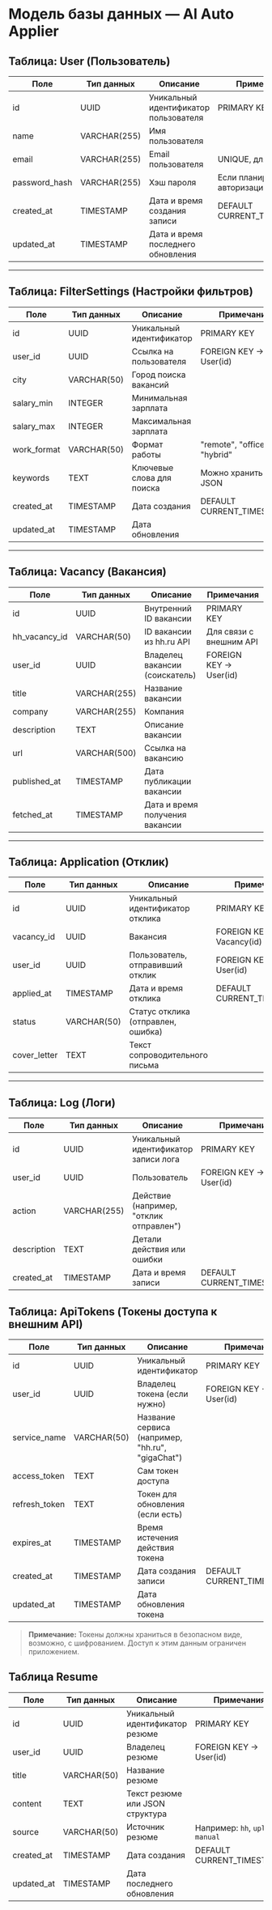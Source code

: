 # Модель базы данных — AI Auto Applier

## Таблица: User (Пользователь)
| Поле          | Тип данных   | Описание                              | Примечания                       |
|---------------|--------------|-------------------------------------|---------------------------------|
| id            | UUID         | Уникальный идентификатор пользователя | PRIMARY KEY                     |
| name          | VARCHAR(255) | Имя пользователя                    |                                 |
| email         | VARCHAR(255) | Email пользователя                  | UNIQUE, для логина              |
| password_hash | VARCHAR(255) | Хэш пароля                         | Если планируется авторизация    |
| created_at    | TIMESTAMP    | Дата и время создания записи       | DEFAULT CURRENT_TIMESTAMP       |
| updated_at    | TIMESTAMP    | Дата и время последнего обновления |                                 |

---

## Таблица: FilterSettings (Настройки фильтров)
| Поле          | Тип данных  | Описание                  | Примечания                   |
|---------------|-------------|---------------------------|------------------------------|
| id            | UUID        | Уникальный идентификатор  | PRIMARY KEY                  |
| user_id       | UUID        | Ссылка на пользователя    | FOREIGN KEY -> User(id)      |
| city          | VARCHAR(50) | Город поиска вакансий     |                              |
| salary_min    | INTEGER     | Минимальная зарплата      |                              |
| salary_max    | INTEGER     | Максимальная зарплата     |                              |
| work_format   | VARCHAR(50) | Формат работы             | "remote", "office", "hybrid" |
| keywords      | TEXT        | Ключевые слова для поиска | Можно хранить в JSON         |
| created_at    | TIMESTAMP   | Дата создания             | DEFAULT CURRENT_TIMESTAMP    |
| updated_at    | TIMESTAMP   | Дата обновления           |                              |

---

## Таблица: Vacancy (Вакансия)
| Поле          | Тип данных   | Описание                              | Примечания                       |
|---------------|--------------|-------------------------------------|---------------------------------|
| id            | UUID         | Внутренний ID вакансии               | PRIMARY KEY                     |
| hh_vacancy_id | VARCHAR(50)  | ID вакансии из hh.ru API             | Для связи с внешним API         |
| user_id       | UUID         | Владелец вакансии (соискатель)      | FOREIGN KEY -> User(id)         |
| title         | VARCHAR(255) | Название вакансии                   |                                 |
| company       | VARCHAR(255) | Компания                           |                                 |
| description   | TEXT         | Описание вакансии                   |                                 |
| url           | VARCHAR(500) | Ссылка на вакансию                  |                                 |
| published_at  | TIMESTAMP    | Дата публикации вакансии            |                                 |
| fetched_at    | TIMESTAMP    | Дата и время получения вакансии     |                                 |

---

## Таблица: Application (Отклик)
| Поле               | Тип данных  | Описание                              | Примечания                       |
|--------------------|-------------|-------------------------------------|---------------------------------|
| id                 | UUID        | Уникальный идентификатор отклика     | PRIMARY KEY                     |
| vacancy_id         | UUID        | Вакансия                            | FOREIGN KEY -> Vacancy(id)      |
| user_id            | UUID        | Пользователь, отправивший отклик    | FOREIGN KEY -> User(id)         |
| applied_at         | TIMESTAMP   | Дата и время отклика                | DEFAULT CURRENT_TIMESTAMP       |
| status             | VARCHAR(50) | Статус отклика (отправлен, ошибка) |                                 |
| cover_letter       | TEXT        | Текст сопроводительного письма      |                                 |

---

## Таблица: Log (Логи)
| Поле          | Тип данных   | Описание                              | Примечания                       |
|---------------|--------------|-------------------------------------|---------------------------------|
| id            | UUID         | Уникальный идентификатор записи лога | PRIMARY KEY                     |
| user_id       | UUID         | Пользователь                        | FOREIGN KEY -> User(id)         |
| action        | VARCHAR(255) | Действие (например, "отклик отправлен") |                             |
| description   | TEXT         | Детали действия или ошибки          |                                 |
| created_at    | TIMESTAMP    | Дата и время записи                 | DEFAULT CURRENT_TIMESTAMP       |

## Таблица: ApiTokens (Токены доступа к внешним API)

| Поле           | Тип данных  | Описание                         | Примечания                     |
|----------------|-------------|---------------------------------|-------------------------------|
| id             | UUID        | Уникальный идентификатор         | PRIMARY KEY                   |
| user_id        | UUID        | Владелец токена (если нужно)     | FOREIGN KEY -> User(id)       |
| service_name   | VARCHAR(50) | Название сервиса (например, "hh.ru",<br/> "gigaChat") |                              |
| access_token   | TEXT        | Сам токен доступа                |                               |
| refresh_token  | TEXT        | Токен для обновления (если есть) |                               |
| expires_at     | TIMESTAMP   | Время истечения действия токена  |                               |
| created_at     | TIMESTAMP   | Дата создания записи             | DEFAULT CURRENT_TIMESTAMP     |
| updated_at     | TIMESTAMP   | Дата обновления токена           |                               |

> **Примечание:** Токены должны храниться в безопасном виде, возможно, с шифрованием. Доступ к этим данным ограничен приложением.

## Таблица Resume

| Поле        | Тип данных  | Описание                          | Примечания                          |
|-------------|-------------|----------------------------------|------------------------------------|
| id          | UUID        | Уникальный идентификатор резюме  | PRIMARY KEY                       |
| user_id     | UUID        | Владелец резюме                  | FOREIGN KEY → User(id)             |
| title       | VARCHAR(50) | Название резюме                  |                                    |
| content     | TEXT        | Текст резюме или JSON структура  |                                    |
| source      | VARCHAR(50) | Источник резюме                  | Например: `hh`, `upload`, `manual` |
| created_at  | TIMESTAMP   | Дата создания                   | DEFAULT CURRENT_TIMESTAMP           |
| updated_at  | TIMESTAMP   | Дата последнего обновления      |                                    |
